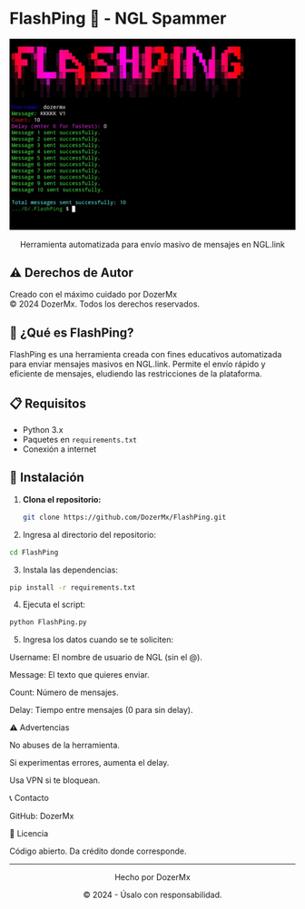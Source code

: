 # FlashPing 🚀 - NGL Spammer

<div align="center">
    <img src="FlashPing.png" alt="FlashPing Banner">
    <p>Herramienta automatizada para envío masivo de mensajes en NGL.link</p>
</div>

## ⚠️ Derechos de Autor

Creado con el máximo cuidado por DozerMx  
© 2024 DozerMx. Todos los derechos reservados.

## 🤔 ¿Qué es FlashPing?

FlashPing es una herramienta creada con fines educativos automatizada para enviar mensajes masivos en NGL.link. Permite el envío rápido y eficiente de mensajes, eludiendo las restricciones de la plataforma.

## 📋 Requisitos

- Python 3.x
- Paquetes en `requirements.txt`
- Conexión a internet

## 🚀 Instalación

1. **Clona el repositorio:**

   ```bash
   git clone https://github.com/DozerMx/FlashPing.git

2. Ingresa al directorio del repositorio:

```bash
cd FlashPing
```

3. Instala las dependencias:

```bash
pip install -r requirements.txt
```

4. Ejecuta el script:

```bash
python FlashPing.py
```

5. Ingresa los datos cuando se te soliciten:

Username: El nombre de usuario de NGL (sin el @).

Message: El texto que quieres enviar.

Count: Número de mensajes.

Delay: Tiempo entre mensajes (0 para sin delay).


⚠️ Advertencias

No abuses de la herramienta.

Si experimentas errores, aumenta el delay.

Usa VPN si te bloquean.


📞 Contacto

GitHub: DozerMx


📜 Licencia

Código abierto. Da crédito donde corresponde.


---

<div align="center">
    <p>Hecho por DozerMx</p>
    <p>© 2024 - Úsalo con responsabilidad.</p>
</div>

